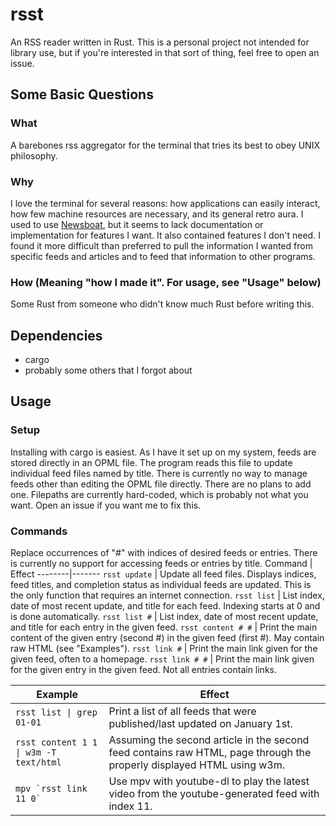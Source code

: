 # rsst

An RSS reader written in Rust. This is a personal project not intended for library use, but if you're interested in that sort of thing, feel free to open an issue.

## Some Basic Questions
### What
A barebones rss aggregator for the terminal that tries its best to obey UNIX philosophy.
### Why
I love the terminal for several reasons: how applications can easily interact, how few machine resources are necessary, and its general retro aura. I used to use [Newsboat](https://github.com/newsboat/newsboat), but it seems to lack documentation or implementation for features I want. It also contained features I don't need. I found it more difficult than preferred to pull the information I wanted from specific feeds and articles and to feed that information to other programs.
### How (Meaning "how I made it". For usage, see "Usage" below)
Some Rust from someone who didn't know much Rust before writing this.

## Dependencies
- cargo
- probably some others that I forgot about

## Usage
### Setup
Installing with cargo is easiest. As I have it set up on my system, feeds are stored directly in an OPML file. The program reads this file to update individual feed files named by title. There is currently no way to manage feeds other than editing the OPML file directly. There are no plans to add one. Filepaths are currently hard-coded, which is probably not what you want. Open an issue if you want me to fix this.

### Commands
Replace occurrences of "#" with indices of desired feeds or entries. There is currently no support for accessing feeds or entries by title.
Command | Effect
--------|-------
`rsst update` | Update all feed files. Displays indices, feed titles, and completion status as individual feeds are updated. This is the only function that requires an internet connection.
`rsst list` | List index, date of most recent update, and title for each feed. Indexing starts at 0 and is done automatically.
`rsst list #` | List index, date of most recent update, and title for each entry in the given feed.
`rsst content # #` | Print the main content of the given entry (second #) in the given feed (first #). May contain raw HTML (see "Examples").
`rsst link #` | Print the main link given for the given feed, often to a homepage.
`rsst link # #` | Print the main link given for the given entry in the given feed. Not all entries contain links.

Example | Effect
--------|-------
`rsst list \| grep 01-01` | Print a list of all feeds that were published/last updated on January 1st.
`rsst content 1 1 \| w3m -T text/html` | Assuming the second article in the second feed contains raw HTML, page through the properly displayed HTML using w3m.
`` mpv `rsst link 11 0` `` | Use mpv with youtube-dl to play the latest video from the youtube-generated feed with index 11.
